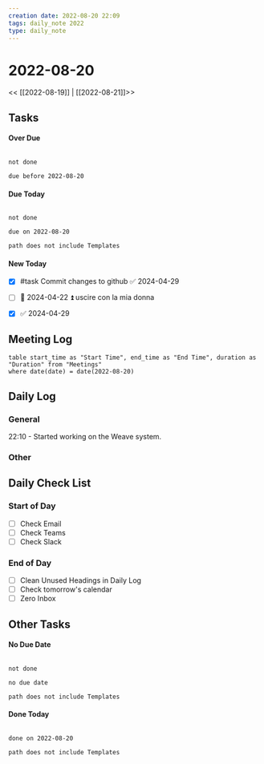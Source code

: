 ```yaml
---
creation date: 2022-08-20 22:09
tags: daily_note 2022
type: daily_note
---
```

# 2022-08-20
<< [[2022-08-19]] | [[2022-08-21]]>>

## Tasks

#### Over Due
```tasks

not done

due before 2022-08-20

```

#### Due Today
```tasks

not done

due on 2022-08-20

path does not include Templates

```

#### New Today

- [x] #task Commit changes to github ✅ 2024-04-29
- [ ] 📅 2024-04-22 ⏫ uscire con la mia donna
- [x]  ✅ 2024-04-29



## Meeting Log

```dataview
table start_time as "Start Time", end_time as "End Time", duration as "Duration" from "Meetings"
where date(date) = date(2022-08-20)
```
## Daily Log

### General

22:10 - Started working on the Weave system.

### Other

## Daily Check List

### Start of Day
- [ ] Check Email
- [ ] Check Teams
- [ ] Check Slack

### End of Day
- [ ] Clean Unused Headings in Daily Log
- [ ] Check tomorrow's calendar
- [ ] Zero Inbox

## Other Tasks

#### No Due Date
```tasks

not done

no due date

path does not include Templates

```

#### Done Today

```tasks

done on 2022-08-20

path does not include Templates

```
